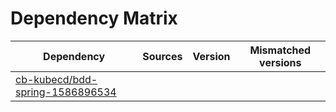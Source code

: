 # Dependency Matrix

Dependency | Sources | Version | Mismatched versions
---------- | ------- | ------- | -------------------
[cb-kubecd/bdd-spring-1586896534](https://github.com/cb-kubecd/bdd-spring-1586896534.git) |  | []() | 
